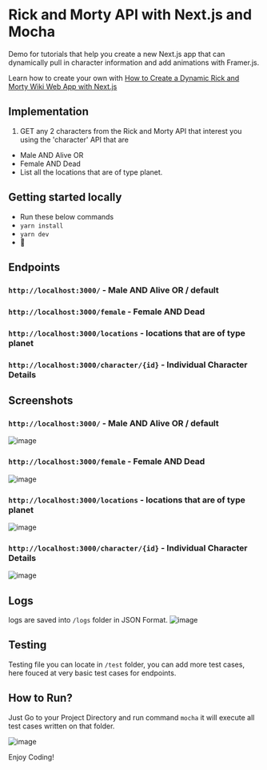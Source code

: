 # Rick and Morty API with Next.js and Mocha

Demo for tutorials that help you create a new Next.js app that can dynamically pull in character information and add animations with Framer.js.

Learn how to create your own with [How to Create a Dynamic Rick and Morty Wiki Web App with Next.js](https://github.com/TravelXML/RICK-AND-MORTY-API-NEXT)

## Implementation

1. GET any 2 characters from the Rick and Morty API that interest you using the 'character'
API that are
* Male AND Alive OR
* Female AND Dead
* List all the locations that are of type planet.


## Getting started locally
* Run these below commands
* `yarn install`
* `yarn dev`
* 🚀

## Endpoints

### `http://localhost:3000/` - Male AND Alive OR / default
### `http://localhost:3000/female` - Female AND Dead
### `http://localhost:3000/locations` - locations that are of type planet
### `http://localhost:3000/character/{id}` - Individual Character Details

## Screenshots

### `http://localhost:3000/` - Male AND Alive OR / default
![image](https://user-images.githubusercontent.com/8361967/148732362-a39e3e36-3e16-4117-8974-5f0884ee803f.png)

### `http://localhost:3000/female` - Female AND Dead
![image](https://user-images.githubusercontent.com/8361967/148732431-93214111-03f7-433f-8fec-8de3e3a2bfe5.png)


### `http://localhost:3000/locations` - locations that are of type planet
![image](https://user-images.githubusercontent.com/8361967/148732488-1c9adc44-bed2-44b8-bf74-47d66510ca41.png)

### `http://localhost:3000/character/{id}` - Individual Character Details
![image](https://user-images.githubusercontent.com/8361967/148732523-798d58b9-ce5d-4b4c-8606-527c8e17d1f5.png)


## Logs

logs are saved into `/logs` folder in JSON Format.
![image](https://user-images.githubusercontent.com/8361967/148732767-d11784be-8029-4e61-895f-5ba18c609eda.png)


## Testing

Testing file you can locate in `/test` folder, you can add more test cases, here fouced at very basic test cases for endpoints.

## How to Run?

Just Go to your Project Directory and run command `mocha` it will execute all test cases written on that folder.

![image](https://user-images.githubusercontent.com/8361967/148733223-a360f282-5d70-4857-81c8-4687a085aac2.png)


Enjoy Coding!


